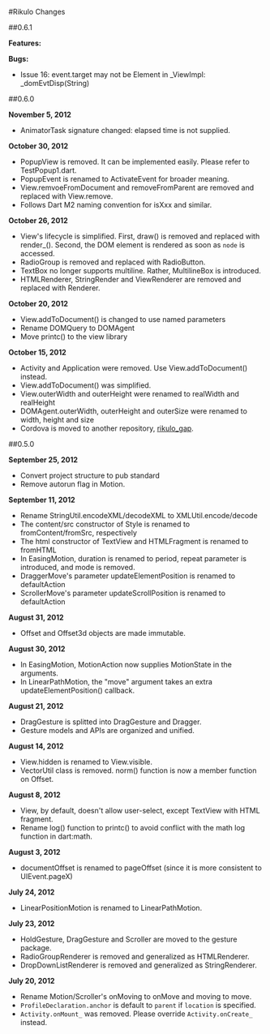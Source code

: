 #Rikulo Changes

##0.6.1

**Features:**

**Bugs:**

* Issue 16: event.target may not be Element in _ViewImpl: _domEvtDisp(String)

##0.6.0

**November 5, 2012**

* AnimatorTask signature changed: elapsed time is not supplied.

**October 30, 2012**

* PopupView is removed. It can be implemented easily. Please refer to TestPopup1.dart.
* PopupEvent is renamed to ActivateEvent for broader meaning.
* View.remvoeFromDocument and removeFromParent are removed and replaced with View.remove.
* Follows Dart M2 naming convention for isXxx and similar.

**October 26, 2012**

* View's lifecycle is simplified. First, draw() is removed and replaced with
  render_(). Second, the DOM element is rendered as soon as `node` is accessed.
* RadioGroup is removed and replaced with RadioButton.
* TextBox no longer supports multiline. Rather, MultilineBox is introduced.
* HTMLRenderer, StringRender and ViewRenderer are removed and replaced with Renderer.

**October 20, 2012**

* View.addToDocument() is changed to use named parameters
* Rename DOMQuery to DOMAgent
* Move printc() to the view library

**October 15, 2012**

* Activity and Application were removed. Use View.addToDocument() instead.
* View.addToDocument() was simplified.
* View.outerWidth and outerHeight were renamed to realWidth and realHeight
* DOMAgent.outerWidth, outerHeight and outerSize were renamed to width, height and size
* Cordova is moved to another repository, [rikulo_gap](https://github.com/rikulo/rikulo-gap).

##0.5.0

**September 25, 2012**

* Convert project structure to pub standard
* Remove autorun flag in Motion.

**September 11, 2012**

* Rename StringUtil.encodeXML/decodeXML to XMLUtil.encode/decode
* The content/src constructor of Style is renamed to fromContent/fromSrc, respectively
* The html constructor of TextView and HTMLFragment is renamed to fromHTML
* In EasingMotion, duration is renamed to period, repeat parameter is introduced, and mode is removed.
* DraggerMove's parameter updateElementPosition is renamed to defaultAction
* ScrollerMove's parameter updateScrollPosition is renamed to defaultAction

**August 31, 2012**

* Offset and Offset3d objects are made immutable.

**August 30, 2012**

* In EasingMotion, MotionAction now supplies MotionState in the arguments.
* In LinearPathMotion, the "move" argument takes an extra updateElementPosition() callback.  

**August 21, 2012**

* DragGesture is splitted into DragGesture and Dragger.
* Gesture models and APIs are organized and unified.

**August 14, 2012**

* View.hidden is renamed to View.visible.
* VectorUtil class is removed. norm() function is now a member function on Offset.

**August 8, 2012**

* View, by default, doesn't allow user-select, except TextView with HTML fragment.
* Rename log() function to printc() to avoid conflict with the math log function in dart:math.

**August 3, 2012**

* documentOffset is renamed to pageOffset (since it is more consistent to UIEvent.pageX)

**July 24, 2012**

* LinearPositionMotion is renamed to LinearPathMotion.

**July 23, 2012**

* HoldGesture, DragGesture and Scroller are moved to the gesture package.
* RadioGroupRenderer is removed and generalized as HTMLRenderer.
* DropDownListRenderer is removed and generalized as StringRenderer.

**July 20, 2012**

* Rename Motion/Scroller's onMoving to onMove and moving to move.
* `ProfileDeclaration.anchor` is default to `parent` if `location` is specified.
* `Activity.onMount_` was removed. Please override `Activity.onCreate_` instead.
